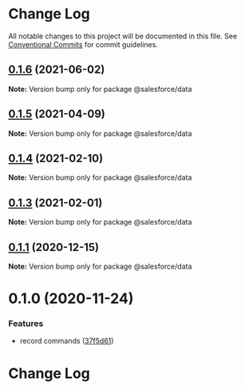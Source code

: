 # Change Log

All notable changes to this project will be documented in this file.
See [Conventional Commits](https://conventionalcommits.org) for commit guidelines.

## [0.1.6](https://github.com/salesforcecli/data/compare/@salesforce/data@0.1.5...@salesforce/data@0.1.6) (2021-06-02)

**Note:** Version bump only for package @salesforce/data





## [0.1.5](https://github.com/salesforcecli/data/compare/@salesforce/data@0.1.4...@salesforce/data@0.1.5) (2021-04-09)

**Note:** Version bump only for package @salesforce/data





## [0.1.4](https://github.com/salesforcecli/data/compare/@salesforce/data@0.1.3...@salesforce/data@0.1.4) (2021-02-10)

**Note:** Version bump only for package @salesforce/data





## [0.1.3](https://github.com/salesforcecli/data/compare/@salesforce/data@0.1.1...@salesforce/data@0.1.3) (2021-02-01)

**Note:** Version bump only for package @salesforce/data





## [0.1.1](https://github.com/salesforcecli/data/compare/@salesforce/data@0.1.0...@salesforce/data@0.1.1) (2020-12-15)

**Note:** Version bump only for package @salesforce/data

# 0.1.0 (2020-11-24)

### Features

- record commands ([37f5d61](https://github.com/salesforcecli/data/commit/37f5d61f65055c76aceac85077fd484c810bd49c))

# Change Log
